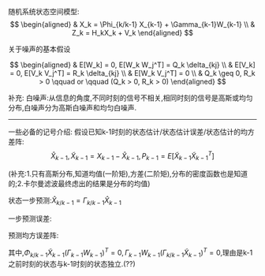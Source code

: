 随机系统状态空间模型:
$$
\begin{aligned}
  & X_k = \Phi_{k/k-1} X_{k-1} + \Gamma_{k-1}W_{k-1} \\
  & Z_k = H_kX_k + V_k
\end{aligned}
$$

关于噪声的基本假设

$$
\begin{aligned}
  & E[W_k] = 0, E[W_k W_j^T] = Q_k \delta_{kj} \\
  & E[V_k] = 0, E[V_k V_j^T] = R_k \delta_{kj} \\
  & E[W_k V_j^T] = 0 \\
  & Q_k \geq 0, R_k > 0 \qquad or \qquad (Q_k > 0, R_k > 0)
\end{aligned}
$$

补充:
白噪声:从信息的角度,不同时刻的信号不相关,相同时刻的信号是高斯或均匀分布,白噪声分为高斯白噪声和均匀白噪声.

---

一些必备的记号介绍:
假设已知k-1时刻的状态估计/状态估计误差/状态估计的均方差阵:
$$
\hat{X}_{k-1}, \widetilde{X}_{k-1}=X_{k-1} - \hat{X}_{k-1}, P_{k-1} = E[\widetilde{X}_{k-1} \widetilde{X}_{k-1}^T]
$$

(补充:1.只有高斯分布,知道均值(一阶矩),方差(二阶矩),分布的密度函数也是知道的;2.卡尔曼滤波最终虑出的结果是分布的均值)

状态一步预测:$\hat{X}_{k/k-1} = \Gamma_{k/k-1} \hat{X}_{k-1}$

一步预测误差:

预测均方误差阵:


其中,$\Phi_{k/k-1} \widetilde{X}_{k-1}(\Gamma_{k-1} W_{k-1})^T = 0, \Gamma_{k-1} W_{k-1}(\Gamma_{k/k-1} \widetilde{X}_{k-1})^T = 0$,理由是k-1之前时刻的状态与k-1时刻的状态独立.(??)